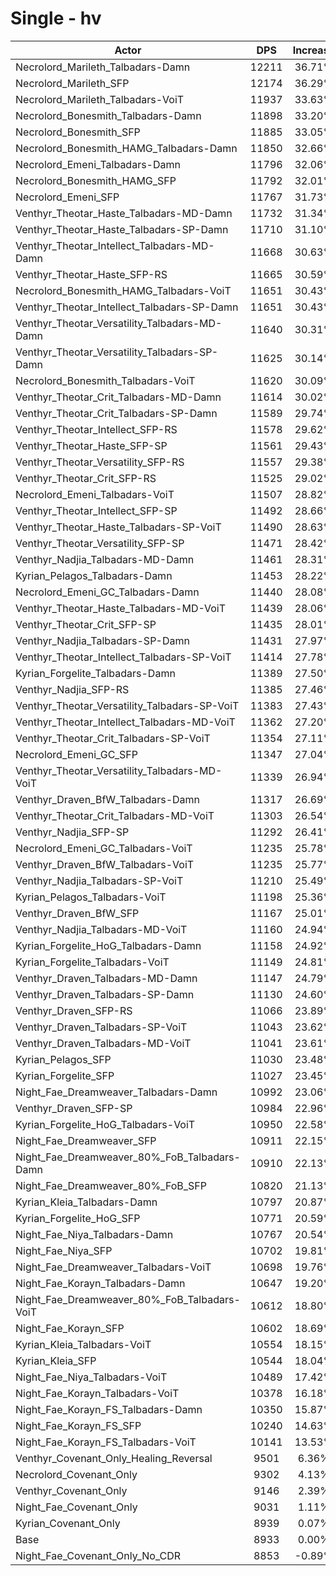 # Single - hv
| Actor | DPS | Increase |
|---|:---:|:---:|
|Necrolord_Marileth_Talbadars-Damn|12211|36.71%|
|Necrolord_Marileth_SFP|12174|36.29%|
|Necrolord_Marileth_Talbadars-VoiT|11937|33.63%|
|Necrolord_Bonesmith_Talbadars-Damn|11898|33.20%|
|Necrolord_Bonesmith_SFP|11885|33.05%|
|Necrolord_Bonesmith_HAMG_Talbadars-Damn|11850|32.66%|
|Necrolord_Emeni_Talbadars-Damn|11796|32.06%|
|Necrolord_Bonesmith_HAMG_SFP|11792|32.01%|
|Necrolord_Emeni_SFP|11767|31.73%|
|Venthyr_Theotar_Haste_Talbadars-MD-Damn|11732|31.34%|
|Venthyr_Theotar_Haste_Talbadars-SP-Damn|11710|31.10%|
|Venthyr_Theotar_Intellect_Talbadars-MD-Damn|11668|30.63%|
|Venthyr_Theotar_Haste_SFP-RS|11665|30.59%|
|Necrolord_Bonesmith_HAMG_Talbadars-VoiT|11651|30.43%|
|Venthyr_Theotar_Intellect_Talbadars-SP-Damn|11651|30.43%|
|Venthyr_Theotar_Versatility_Talbadars-MD-Damn|11640|30.31%|
|Venthyr_Theotar_Versatility_Talbadars-SP-Damn|11625|30.14%|
|Necrolord_Bonesmith_Talbadars-VoiT|11620|30.09%|
|Venthyr_Theotar_Crit_Talbadars-MD-Damn|11614|30.02%|
|Venthyr_Theotar_Crit_Talbadars-SP-Damn|11589|29.74%|
|Venthyr_Theotar_Intellect_SFP-RS|11578|29.62%|
|Venthyr_Theotar_Haste_SFP-SP|11561|29.43%|
|Venthyr_Theotar_Versatility_SFP-RS|11557|29.38%|
|Venthyr_Theotar_Crit_SFP-RS|11525|29.02%|
|Necrolord_Emeni_Talbadars-VoiT|11507|28.82%|
|Venthyr_Theotar_Intellect_SFP-SP|11492|28.66%|
|Venthyr_Theotar_Haste_Talbadars-SP-VoiT|11490|28.63%|
|Venthyr_Theotar_Versatility_SFP-SP|11471|28.42%|
|Venthyr_Nadjia_Talbadars-MD-Damn|11461|28.31%|
|Kyrian_Pelagos_Talbadars-Damn|11453|28.22%|
|Necrolord_Emeni_GC_Talbadars-Damn|11440|28.08%|
|Venthyr_Theotar_Haste_Talbadars-MD-VoiT|11439|28.06%|
|Venthyr_Theotar_Crit_SFP-SP|11435|28.01%|
|Venthyr_Nadjia_Talbadars-SP-Damn|11431|27.97%|
|Venthyr_Theotar_Intellect_Talbadars-SP-VoiT|11414|27.78%|
|Kyrian_Forgelite_Talbadars-Damn|11389|27.50%|
|Venthyr_Nadjia_SFP-RS|11385|27.46%|
|Venthyr_Theotar_Versatility_Talbadars-SP-VoiT|11383|27.43%|
|Venthyr_Theotar_Intellect_Talbadars-MD-VoiT|11362|27.20%|
|Venthyr_Theotar_Crit_Talbadars-SP-VoiT|11354|27.11%|
|Necrolord_Emeni_GC_SFP|11347|27.04%|
|Venthyr_Theotar_Versatility_Talbadars-MD-VoiT|11339|26.94%|
|Venthyr_Draven_BfW_Talbadars-Damn|11317|26.69%|
|Venthyr_Theotar_Crit_Talbadars-MD-VoiT|11303|26.54%|
|Venthyr_Nadjia_SFP-SP|11292|26.41%|
|Necrolord_Emeni_GC_Talbadars-VoiT|11235|25.78%|
|Venthyr_Draven_BfW_Talbadars-VoiT|11235|25.77%|
|Venthyr_Nadjia_Talbadars-SP-VoiT|11210|25.49%|
|Kyrian_Pelagos_Talbadars-VoiT|11198|25.36%|
|Venthyr_Draven_BfW_SFP|11167|25.01%|
|Venthyr_Nadjia_Talbadars-MD-VoiT|11160|24.94%|
|Kyrian_Forgelite_HoG_Talbadars-Damn|11158|24.92%|
|Kyrian_Forgelite_Talbadars-VoiT|11149|24.81%|
|Venthyr_Draven_Talbadars-MD-Damn|11147|24.79%|
|Venthyr_Draven_Talbadars-SP-Damn|11130|24.60%|
|Venthyr_Draven_SFP-RS|11066|23.89%|
|Venthyr_Draven_Talbadars-SP-VoiT|11043|23.62%|
|Venthyr_Draven_Talbadars-MD-VoiT|11041|23.61%|
|Kyrian_Pelagos_SFP|11030|23.48%|
|Kyrian_Forgelite_SFP|11027|23.45%|
|Night_Fae_Dreamweaver_Talbadars-Damn|10992|23.06%|
|Venthyr_Draven_SFP-SP|10984|22.96%|
|Kyrian_Forgelite_HoG_Talbadars-VoiT|10950|22.58%|
|Night_Fae_Dreamweaver_SFP|10911|22.15%|
|Night_Fae_Dreamweaver_80%_FoB_Talbadars-Damn|10910|22.13%|
|Night_Fae_Dreamweaver_80%_FoB_SFP|10820|21.13%|
|Kyrian_Kleia_Talbadars-Damn|10797|20.87%|
|Kyrian_Forgelite_HoG_SFP|10771|20.59%|
|Night_Fae_Niya_Talbadars-Damn|10767|20.54%|
|Night_Fae_Niya_SFP|10702|19.81%|
|Night_Fae_Dreamweaver_Talbadars-VoiT|10698|19.76%|
|Night_Fae_Korayn_Talbadars-Damn|10647|19.20%|
|Night_Fae_Dreamweaver_80%_FoB_Talbadars-VoiT|10612|18.80%|
|Night_Fae_Korayn_SFP|10602|18.69%|
|Kyrian_Kleia_Talbadars-VoiT|10554|18.15%|
|Kyrian_Kleia_SFP|10544|18.04%|
|Night_Fae_Niya_Talbadars-VoiT|10489|17.42%|
|Night_Fae_Korayn_Talbadars-VoiT|10378|16.18%|
|Night_Fae_Korayn_FS_Talbadars-Damn|10350|15.87%|
|Night_Fae_Korayn_FS_SFP|10240|14.63%|
|Night_Fae_Korayn_FS_Talbadars-VoiT|10141|13.53%|
|Venthyr_Covenant_Only_Healing_Reversal|9501|6.36%|
|Necrolord_Covenant_Only|9302|4.13%|
|Venthyr_Covenant_Only|9146|2.39%|
|Night_Fae_Covenant_Only|9031|1.11%|
|Kyrian_Covenant_Only|8939|0.07%|
|Base|8933|0.00%|
|Night_Fae_Covenant_Only_No_CDR|8853|-0.89%|
